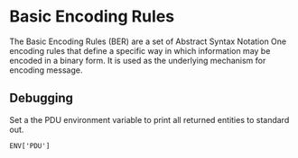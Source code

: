 # Basic Encoding Rules

The Basic Encoding Rules (BER) are a set of Abstract Syntax Notation One encoding rules that define a specific way in which information may be encoded in a binary form. It is used as the underlying mechanism for encoding message.

## Debugging

Set a the PDU environment variable to print all returned entities to standard out.

`ENV['PDU']`
